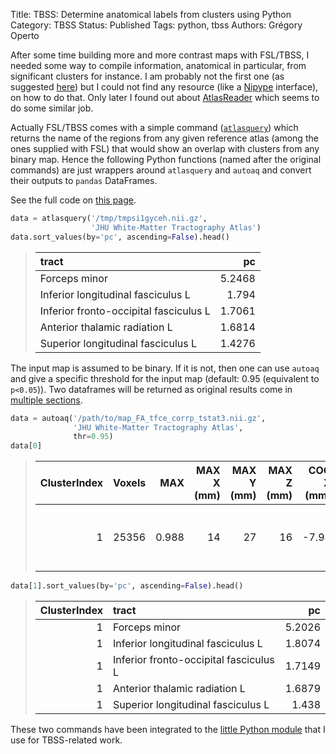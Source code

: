 Title: TBSS: Determine anatomical labels from clusters using Python
Category: TBSS
Status: Published
Tags: python, tbss
Authors: Grégory Operto


After some time building more and more contrast maps with FSL/TBSS, I needed some 
way to compile information, anatomical in particular, from significant clusters 
for instance. I am probably not the first one (as suggested [here](https://www.ibic.washington.edu/wiki/download/attachments/26869797/ibicMakeManual20160216.pdf)) but I could not find any resource (like a [Nipype](https://nipype.readthedocs.io/en/latest/) interface), on how to do that. Only later I found out about [AtlasReader](https://github.com/miykael/atlasreader) which seems to do some similar job.

Actually FSL/TBSS comes with a simple command ([`atlasquery`](https://fsl.fmrib.ox.ac.uk/fsl/fslwiki/Atlasquery)) which returns the name of the regions from any given 
reference atlas (among the ones supplied with FSL) that would show an overlap with clusters from any binary map. Hence the following Python functions (named after the original commands) are just wrappers around `atlasquery` and `autoaq` and convert their outputs to `pandas` DataFrames. 

See the full code on [this page](https://github.com/xgrg/tbss/blob/master/tbss/__init__.py).

```python
data = atlasquery('/tmp/tmpsi1gyceh.nii.gz', 
                  'JHU White-Matter Tractography Atlas')
data.sort_values(by='pc', ascending=False).head()
```

> | tract                                  |     pc |
> |:---------------------------------------|-------:|
> | Forceps minor                          | 5.2468 |
> | Inferior longitudinal fasciculus L     | 1.794  |
> | Inferior fronto-occipital fasciculus L | 1.7061 |
> | Anterior thalamic radiation L          | 1.6814 |
> | Superior longitudinal fasciculus L     | 1.4276 |

The input map is assumed to be binary. If it is not, then one can use `autoaq` 
and give a specific threshold for the input map (default: 0.95 (equivalent to `p<0.05`)). Two dataframes will be returned as original results come in [multiple
 sections](https://brainder.org/tag/autoaq/).


```python
data = autoaq('/path/to/map_FA_tfce_corrp_tstat3.nii.gz', 
              'JHU White-Matter Tractography Atlas', 
              thr=0.95)
data[0]  
```

> |   ClusterIndex |   Voxels |   MAX |   MAX X (mm) |   MAX Y (mm) |   MAX Z (mm) |   COG X (mm) |   COG Y (mm) |   COG Z (mm) | pc_tract                         |
> |---------------:|---------:|------:|-------------:|-------------:|-------------:|-------------:|-------------:|-------------:|:---------------------------------|
> |              1 |    25356 | 0.988 |           14 |           27 |           16 |        -7.98 |        -5.61 |         16.5 | 9% Anterior thalamic radiation L |


```python
data[1].sort_values(by='pc', ascending=False).head()
```

> |   ClusterIndex | tract                                  |     pc |
> |---------------:|:---------------------------------------|-------:|
> |              1 | Forceps minor                          | 5.2026 |
> |              1 | Inferior longitudinal fasciculus L     | 1.8074 |
> |              1 | Inferior fronto-occipital fasciculus L | 1.7149 |
> |              1 | Anterior thalamic radiation L          | 1.6879 |
> |              1 | Superior longitudinal fasciculus L     | 1.438  |


These two commands have been integrated to the [little Python module](https://github.com/xgrg/tbss) that I use for TBSS-related work.